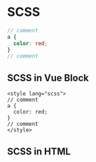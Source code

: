 # SCSS

```scss
// comment
a {
  color: red;
}
// comment
```

## SCSS in Vue Block

```vue
<style lang="scss">
// comment
a {
  color: red;
}
// comment
</style>
```

## SCSS in HTML

<style lang="scss">
// comment
a {
  color: red;
}
// comment
</style>
